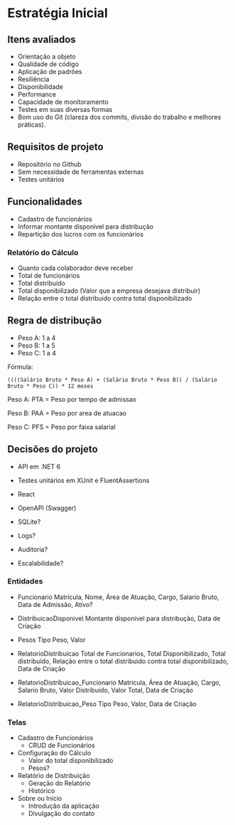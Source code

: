 # Estratégia Inicial

## Itens avaliados
- Orientação a objeto
- Qualidade de código
- Aplicação de padrões
- Resiliência
- Disponibilidade
- Performance
- Capacidade de monitoramento
- Testes em suas diversas formas
- Bom uso do Git (clareza dos commits, divisão do trabalho e melhores práticas). 

## Requisitos de projeto
- Repositório no Github
- Sem necessidade de ferramentas externas
- Testes unitários

## Funcionalidades
- Cadastro de funcionários
- Informar montante disponível para distribução
- Repartição dos lucros com os funcionários

### Relatório do Cálculo
- Quanto cada colaborador deve receber
- Total de funcionários
- Total distribuído
- Total disponibilizado (Valor que a empresa desejava distribuir)
- Relação entre o total distribuido contra total disponibilizado

## Regra de distribução

- Peso A: 1 a 4
- Peso B: 1 a 5
- Peso C: 1 a 4

Fórmula:
```
((((Salário Bruto * Peso A) + (Salário Bruto * Peso B)) / (Salário Bruto * Peso C)) * 12 meses
```
Peso A: PTA = Peso por tempo de admissao

Peso B: PAA = Peso por area de atuacao

Peso C: PFS = Peso por faixa salarial


## Decisões do projeto
- API em .NET 6
- Testes unitários em XUnit e FluentAssertions
- React
- OpenAPI (Swagger)
- SQLite?

- Logs?
- Auditoria?
- Escalabilidade?

### Entidades
- Funcionario
    Matrícula, Nome, Área de Atuação, Cargo, Salario Bruto, Data de Admissão, Ativo?
- DistribuicaoDisponivel
    Montante disponível para distribução, Data de Criação    
- Pesos
    Tipo Peso, Valor

- RelatorioDistribuicao
    Total de Funcionarios, Total Disponibilizado, Total distribuído, Relação entre o total distribuido contra total disponibilizado, Data de Criação
- RelatorioDistribuicao_Funcionario
    Matricula, Área de Atuação, Cargo, Salario Bruto, Valor Distribuido, Valor Total, Data de Criação
- RelatorioDistribuicao_Peso
    Tipo Peso, Valor, Data de Criação

### Telas
- Cadastro de Funcionários
    + CRUD de Funcionários
- Configuração do Cálculo
    + Valor do total disponibilizado
    + Pesos?
- Relatório de Distribuição
    + Geração do Relatório
    + Histórico
- Sobre ou Início
    + Introdução da aplicação
    + Divulgação do contato
